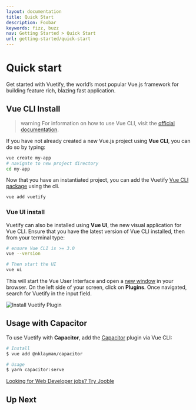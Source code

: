 ```yaml
---
layout: documentation
title: Quick Start
description: Foobar
keywords: fizz, buzz
nav: Getting Started > Quick Start
url: getting-started/quick-start
---
```


# Quick start
Get started with Vuetify, the world’s most popular Vue.js framework for building feature rich, blazing fast application.

<carbon-ad />

## Vue CLI Install

>warning For information on how to use Vue CLI, visit the [official documentation]().

If you have not already created a new Vue.js project using **Vue CLI**, you can do so by typing:

```sh
vue create my-app
# navigate to new project directory
cd my-app
```

Now that you have an instantiated project, you can add the Vuetify [Vue CLI package]() using the cli.

```sh
vue add vuetify
```

### Vue UI install
Vuetify can also be installed using **Vue UI**, the new visual application for Vue CLI. Ensure that you have the latest version of Vue CLI installed, then from your terminal type:

```sh
# ensure Vue CLI is >= 3.0
vue --version

# Then start the UI
vue ui
```

This will start the Vue User Interface and open a [new window]() in your browser. On the left side of your screen, click on **Plugins**. Once navigated, search for Vuetify in the input field.

![Install Vuetify Plugin](https://cdn.vuetifyjs.com/images/quick-start/vue_ui.png)

## Usage with Capacitor
To use Vuetify with **Capacitor**, add the [Capacitor]() plugin via Vue CLI:

```sh
# Install
$ vue add @nklayman/capacitor

# Usage
$ yarn capacitor:serve
```

[Looking for Web Developer jobs? Try Jooble](https://jooble.org/jobs-web-developer)

## Up Next
<up-next />

<vuetify-ad />

<contribute />
